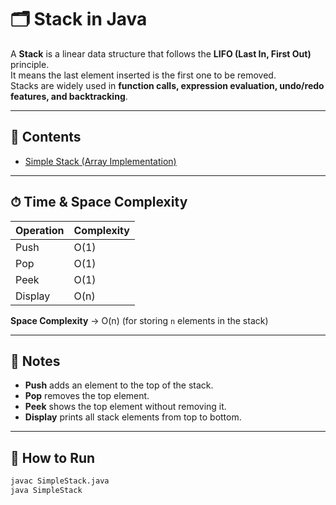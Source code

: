 # 🗂 Stack in Java

A **Stack** is a linear data structure that follows the **LIFO (Last In, First Out)** principle.  
It means the last element inserted is the first one to be removed.  
Stacks are widely used in **function calls, expression evaluation, undo/redo features, and backtracking**.

---

## 📌 Contents
- [Simple Stack (Array Implementation)](SimpleStack.java)

---

## ⏱ Time & Space Complexity

| Operation | Complexity |
|-----------|------------|
| Push      | O(1) |
| Pop       | O(1) |
| Peek      | O(1) |
| Display   | O(n) |

**Space Complexity** → O(n) (for storing `n` elements in the stack)

---

## 📝 Notes
- **Push** adds an element to the top of the stack.  
- **Pop** removes the top element.  
- **Peek** shows the top element without removing it.  
- **Display** prints all stack elements from top to bottom.  

---

## 🚀 How to Run
```bash
javac SimpleStack.java
java SimpleStack
